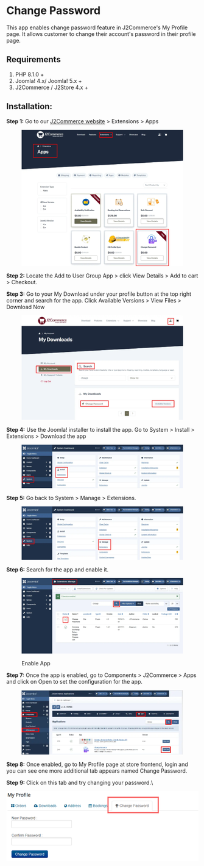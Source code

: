 # Change Password

This app enables change password feature in J2Commerce's My Profile page. It allows customer to change their account's password in their profile page.

## Requirements <a href="#requirements" id="requirements"></a>

1. PHP 8.1.0 +
2. Joomla! 4.x/ Joomla! 5.x +
3. J2Commerce / J2Store 4.x +

## Installation:

**Step 1:** Go to our [J2Commerce website](https://www.j2commerce.com/) > Extensions > Apps

<figure><img src="../.gitbook/assets/change-1.webp" alt=""><figcaption></figcaption></figure>

**Step 2:** Locate the Add to User Group App > click View Details > Add to cart > Checkout.&#x20;

**Step 3:** Go to your My Download under your profile button at the top right corner and search for the app. Click Available Versions > View Files > Download Now

<figure><img src="../.gitbook/assets/change-2.webp" alt=""><figcaption></figcaption></figure>

**Step 4:** Use the Joomla! installer to install the app. Go to System > Install > Extensions > Download the app

<figure><img src="../.gitbook/assets/user-group-3 (1).webp" alt=""><figcaption></figcaption></figure>

**Step 5:** Go back to System > Manage > Extensions.

<figure><img src="../.gitbook/assets/user-group-5 (1).webp" alt=""><figcaption></figcaption></figure>

**Step 6:** Search for the app and enable it.

<figure><img src="../.gitbook/assets/change-3.webp" alt=""><figcaption><p>Enable App</p></figcaption></figure>

**Step 7:** Once the app is enabled, go to Components > J2Commerce > Apps and click on Open to set the configuration for the app.

<figure><img src="../.gitbook/assets/change-4.webp" alt=""><figcaption></figcaption></figure>

**Step 8:** Once enabled, go to My Profile page at store frontend, login and you can see one more additional tab appears named Change Password.

**Step 9:** Click on this tab and try changing your password.\\

![Change Password - Frontend.](../.gitbook/assets/changepassword-app-frontend.png)
